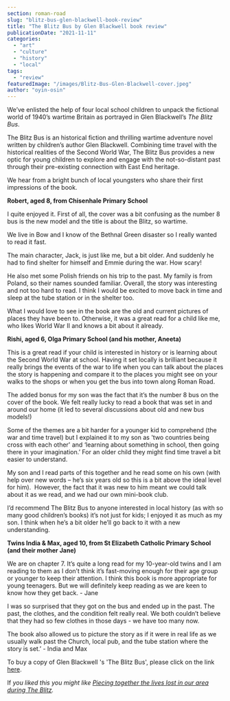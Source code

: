 ```yaml
---
section: roman-road
slug: "blitz-bus-glen-blackwell-book-review"
title: "The Blitz Bus by Glen Blackwell book review"
publicationDate: "2021-11-11"
categories: 
  - "art"
  - "culture"
  - "history"
  - "local"
tags: 
  - "review"
featuredImage: "/images/Blitz-Bus-Glen-Blackwell-cover.jpeg"
author: "oyin-osin"
---
```


We’ve enlisted the help of four local school children to unpack the fictional world of 1940’s wartime Britain as portrayed in Glen Blackwell’s _The Blitz Bus_. 

The Blitz Bus is an historical fiction and thrilling wartime adventure novel written by children’s author Glen Blackwell. Combining time travel with the historical realities of the Second World War, The Blitz Bus provides a new optic for young children to explore and engage with the not-so-distant past through their pre-existing connection with East End heritage.  

We hear from a bright bunch of local youngsters who share their first impressions of the book.

**Robert, aged 8, from Chisenhale Primary School**

I quite enjoyed it. First of all, the cover was a bit confusing as the number 8 bus is the new model and the title is about the Blitz, so wartime. 

We live in Bow and I know of the Bethnal Green disaster so I really wanted to read it fast. 

The main character, Jack, is just like me, but a bit older. And suddenly he had to find shelter for himself and Emmie during the war. How scary! 

He also met some Polish friends on his trip to the past. My family is from Poland, so their names sounded familiar. Overall, the story was interesting and not too hard to read. I think I would be excited to move back in time and sleep at the tube station or in the shelter too. 

What I would love to see in the book are the old and current pictures of places they have been to. Otherwise, it was a great read for a child like me, who likes World War II and knows a bit about it already.

**Rishi, aged 6, Olga Primary School (and his mother, Aneeta)**

This is a great read if your child is interested in history or is learning about the Second World War at school. Having it set locally is brilliant because it really brings the events of the war to life when you can talk about the places the story is happening and compare it to the places you might see on your walks to the shops or when you get the bus into town along Roman Road. 

The added bonus for my son was the fact that it’s the number 8 bus on the cover of the book. We felt really lucky to read a book that was set in and around our home (it led to several discussions about old and new bus models!) 

Some of the themes are a bit harder for a younger kid to comprehend (the war and time travel) but I explained it to my son as 'two countries being cross with each other' and ‘learning about something in school, then going there in your imagination.’ For an older child they might find time travel a bit easier to understand.   

My son and I read parts of this together and he read some on his own (with help over new words – he’s six years old so this is a bit above the ideal level for him).  However, the fact that it was new to him meant we could talk about it as we read, and we had our own mini-book club. 

I’d recommend The Blitz Bus to anyone interested in local history (as with so many good children’s books) it’s not just for kids; I enjoyed it as much as my son. I think when he’s a bit older he’ll go back to it with a new understanding. 

**Twins India & Max, aged 10, from St Elizabeth Catholic Primary School (and their mother Jane)**

We are on chapter 7. It’s quite a long read for my 10-year-old twins and I am reading to them as I don’t think it’s fast-moving enough for their age group or younger to keep their attention. I think this book is more appropriate for young teenagers. But we will definitely keep reading as we are keen to know how they get back. - Jane

I was so surprised that they got on the bus and ended up in the past. The past, the clothes, and the condition felt really real. We both couldn’t believe that they had so few clothes in those days - we have too many now. 

The book also allowed us to picture the story as if it were in real life as we usually walk past the Church, local pub, and the tube station where the story is set.’ - India and Max

To buy a copy of Glen Blackwell 's 'The Blitz Bus', please click on the link [here](https://www.amazon.co.uk/dp/1838325220/).

If _you liked this you might like [Piecing together the lives lost in our area during The Blitz](https://romanroadlondon.com/bow-bethnal-green-blitz-deaths/)._


